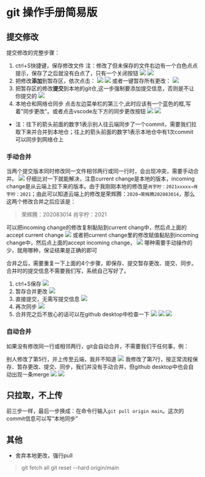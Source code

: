 # git 操作手册简易版
## 提交修改
提交修改的完整步骤：

1. ctrl+S快捷键，保存修改文件
   注：修改了但未保存的文件右边有一个白色点点提示，保存了之后就没有白点了，只有一个关闭按钮
   ![](\photo\2022-02-08-09-58-21.png)
   ![](\photo\2022-02-08-09-59-18.png)
2. 把修改**添加**到暂存区，依次点击：
   ![](\photo\2022-02-08-10-01-59.png)
   ![](\photo\2022-02-08-10-03-08.png)
   或者一键暂存所有更改：
   ![](\photo\2022-02-08-10-03-59.png)
3. 把暂存区的修改**提交**到本地的git仓,这一步强制要添加提交信息，否则是不让你提交的
   ![](\photo\2022-02-08-10-08-43.png)
4. 本地仓和网络仓同步
   点击左边菜单栏的第三个,此时应该有一个蓝色的框,写着"同步更改"。或者点击vscode左下方的同步更改按钮
   ![](\photo\2022-02-08-10-10-53.png)
![](\photo\2022-02-08-10-11-16.png)
* 注：往下的箭头前面的数字1表示别人往云端同步了一个commit，需要我们拉取下来并合并到本地仓；往上的箭头前面的数字1表示本地仓中有1次commit可以同步到网络仓上

### 手动合并
当两个提交版本同时修改同一文件相邻两行或同一行时，会出现冲突，需要手动合并。
![](\photo\2022-02-08-10-22-51.png)
仔细比对一下就能解决，注意current change是本地的版本，incoming change是从云端上拉下来的版本。由于我刚刚本地的修改是`肖宇柠：2021xxxxx→肖宇柠：2021`；由此可以知道云端上的修改是荣辉腾：`2020→荣辉腾202083014`，那么这两个修改合并之后应该是：
>荣辉腾：202083014
>肖宇柠：2021


可以把incoming change的修改复制黏贴到current chang中，然后点上面的accept current change
![](\photo\2022-02-08-10-39-55.png)
或者把current change里的修改赋值黏贴到incoming change中，然后点上面的accept incoming change，
![](\photo\2022-02-08-10-45-05.png)
哪种需要手动操作的少，就用哪种，保证结果是正确的即可

合并之后，需要重复一下上面的4个步骤，即保存、提交暂存更改、提交、同步。合并时的提交信息不需要我们写，系统自己写好了。

1. ctrl+S保存
   ![](\photo\2022-02-08-10-53-15.png)
2. 暂存合并更改
   ![](\photo\2022-02-08-10-54-21.png)
3. 直接提交，无需写提交信息
![](\photo\2022-02-08-10-57-48.png)
4. 再次同步
   ![](\photo\2022-02-08-10-58-53.png)
5. 合并完之后不放心的话可以在github desktop中检查一下
![](\photo\2022-02-08-11-12-36.png)
![](\photo\2022-02-08-11-12-46.png)
![](\photo\2022-02-08-11-13-00.png)
### 自动合并
如果没有修改同一行或相邻两行，git会自动合并，不需要我们干任何事，例：

别人修改了第5行，并上传至云端，我并不知道
![](\photo\2022-02-08-11-06-18.png)
我修改了第7行，按正常流程保存、暂存更改、提交、同步，我们并没有手动合并，但github desktop中也会自动出现一条merge
![](\photo\2022-02-08-11-08-33.png)
![](\photo\2022-02-08-11-11-18.png)


## 只拉取，不上传
前三步一样，最后一步换成：在命令行输入`git pull origin main`。这次的commit信息可以写“本地同步”

## 其他
* 舍弃本地更改，强行pull
>git fetch all
>git reset --hard origin/main
